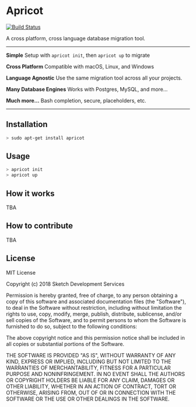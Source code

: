 # Apricot
[![Build Status](https://travis-ci.org/sketchdev/apricot.svg?branch=master)](https://travis-ci.org/sketchdev/apricot)

A cross platform, cross language database migration tool.

---

**Simple** Setup with `apricot init`, then `apricot up` to migrate
 
**Cross Platform** Compatible with macOS, Linux, and Windows

**Language Agnostic** Use the same migration tool across all your projects. 

**Many Database Engines** Works with Postgres, MySQL, and more...

**Much more...** Bash completion, secure, placeholders, etc.

---

## Installation

```sh
> sudo apt-get install apricot
```

## Usage

```sh
> apricot init
> apricot up
```

## How it works

TBA

## How to contribute

TBA

## License

MIT License

Copyright (c) 2018 Sketch Development Services

Permission is hereby granted, free of charge, to any person obtaining a copy
of this software and associated documentation files (the "Software"), to deal
in the Software without restriction, including without limitation the rights
to use, copy, modify, merge, publish, distribute, sublicense, and/or sell
copies of the Software, and to permit persons to whom the Software is
furnished to do so, subject to the following conditions:

The above copyright notice and this permission notice shall be included in all
copies or substantial portions of the Software.

THE SOFTWARE IS PROVIDED "AS IS", WITHOUT WARRANTY OF ANY KIND, EXPRESS OR
IMPLIED, INCLUDING BUT NOT LIMITED TO THE WARRANTIES OF MERCHANTABILITY,
FITNESS FOR A PARTICULAR PURPOSE AND NONINFRINGEMENT. IN NO EVENT SHALL THE
AUTHORS OR COPYRIGHT HOLDERS BE LIABLE FOR ANY CLAIM, DAMAGES OR OTHER
LIABILITY, WHETHER IN AN ACTION OF CONTRACT, TORT OR OTHERWISE, ARISING FROM,
OUT OF OR IN CONNECTION WITH THE SOFTWARE OR THE USE OR OTHER DEALINGS IN THE
SOFTWARE.


